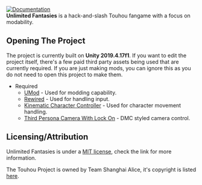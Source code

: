 [![Documentation](https://github.com/christides11/touhou-unlimited-fantasies/workflows/Documentation/badge.svg)](https://christides11.github.io/touhou-unlimited-fantasies/)   
**Unlimited Fantasies** is a hack-and-slash Touhou fangame with a focus on modability. 

## Opening The Project
The project is currently built on **Unity 2019.4.17f1**.
If you want to edit the project itself, there's a few paid third party assets being used that are currently required. If you are just making mods, you can ignore this as you do not need to open this project to make them.

* Required
  * [UMod](https://assetstore.unity.com/packages/tools/integration/umod-2-0-58293) - Used for modding capability.
  * [Rewired](https://assetstore.unity.com/packages/tools/utilities/rewired-21676) - Used for handling input.
  * [Kinematic Character Controller](https://assetstore.unity.com/packages/tools/physics/kinematic-character-controller-99131) - Used for character movement handling.
  * [Third Persona Camera With Lock On](https://assetstore.unity.com/packages/tools/camera/third-person-camera-with-lock-on-151550) - DMC styled camera control.

## Licensing/Attribution
Unlimited Fantasies is under a [MIT license](https://github.com/christides11/touhou-unlimited-fantasies/blob/master/LICENSE), check the link for more information.

The Touhou Project is owned by Team Shanghai Alice, it's copyright is listed [here](https://en.touhouwiki.net/wiki/Touhou_Wiki:Copyrights).
